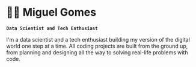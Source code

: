 # 🏄‍♂️ Miguel Gomes

**`Data Scientist and Tech Enthusiast`**

I'm a data scientist and a tech enthusiast building my version of the digital world one step at a time. All coding projects are built from the ground up, from planning and designing all the way to solving real-life problems with code. 
